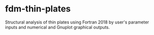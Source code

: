 # fdm-thin-plates
Structural analysis of thin plates using Fortran 2018 by user's parameter inputs and numerical and Gnuplot graphical outputs.
